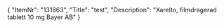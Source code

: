 {
  "ItemNr": "131863",
  "Title": "test",
  "Description": "Xarelto, filmdragerad tablett 10 mg Bayer AB"
}